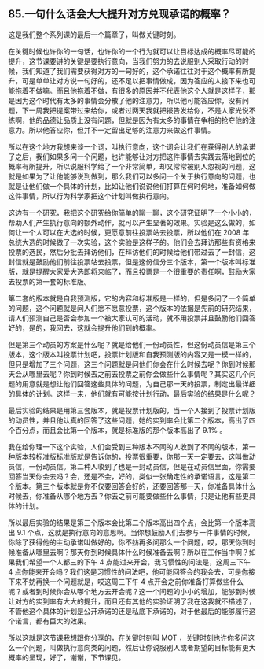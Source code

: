 ## 85.一句什么话会大大提升对方兑现承诺的概率？
这是我们整个系列课的最后一个篇章了，叫做关键时刻。


在关键时候也许你的一句话，也许你的一个行为就可以让目标达成的概率尽可能的提升，这节课要讲的关键是要执行意向，当我们努力的去说服别人采取行动的时候，我们知道了我们需要获得对方的一句好的，这个承诺往往对于这个概率有所提升，可是单单让对方说一句好的，还不足以把事情做成，因为答应的人接下来也可能拖着不做嘛。而且他拖着不做，有很多的原因并不代表他这个人就是这样子，那是因为这个时代有太多的事情会分散了他的注意力，所以他可能答应你，没有问题，下一周我把提案带过来给你，或者过两天我就把报告发给你，不是人家光说不练啊，他的品德让品质上没有问题，但就是因为有太多的事情在争相的抢夺他的注意力。所以他答应你，但并不一定留出足够的注意力来做这件事情。


所以在这个地方我想来谈一个词，叫执行意向，这个词会让我们在获得别人的承诺了之后，我们如果多问一个问题，也许能够让对方把这件事情去实践去落地到位的概率有所提升，所以说服科学给了一个非常简单，却又常常被别人忽视的问题，这就是如果为了让他能够说到做到，那么我们可以多问一个关于执行意向的问题，也就是让他们做一个具体的计划，比如让他们说说他们打算在何时何地，准备如何做这件事情，所以行为科学家把这个计划叫做执行意向。


这边有一个研究，我把这个研究给你简单的聊一聊，这个研究证明了一个小小的，帮助人们产生执行意向的额外动作，就可以产生显著的效果。实验是这么做的，如何让一个人可以在大选的时候，更愿意前往投票站去投票，所以他们在 2008 年总统大选的时候做了一次实验，这个实验是这样子的。他们会去拜访那些有资格来投票的选民，然后分批去拜访他们，在拜访他们的时候给他们带过去了一封信，这封信就是鼓励他们前往投票站去投票，但是这份信分三个版本，第一个版本叫标准版，就是提醒大家爱大选即将来临了，而且投票是一个很重要的责任啊，鼓励大家去投票的第一套的标准版。


第二套的版本就是自我预测版，它的内容和标准版是一样的，但是多问了一个简单的问题，这个问题就是问人们愿不愿意投票，这个版本的依据是先前的研究结果，请人们预测自己是否会参加一个被大家认可的活动，就不用投票并且鼓励他们回答好的，是的，我回去，这就会提升他们到的概率。


但是第三个动员的方案是什么呢？就是给他们一份动员性，但这份动员信是第三个版本，这个版本叫投票计划吧，投票计划版和自我预测版的内容又是一模一样的，但只是增加了三个问题，这三个问题就是问他们你会在什么时候去呢？你到时候那天会从哪里去呢？你到时候去之前去投票之前你会做些什么事情呢？其实这几个问题的用意就是想让他们回答这些具体的问题，为自己那一天的投票，制定出最详细的具体的计划。这样一来，他们就有可能按计划行动，最后实验的结果是什么呢？


最后实验的结果是用第三套版本，就是投票计划版的，当一个人接到了投票计划版的动员性，并且他认真的回答了这些问题，她的实到率会比第二个版本，高出了四个百分点，而且会比第一个版本，就是标准版的那个版本高出了 9.1% 。


我在给你理一下这个实验，人们会受到三种版本不同的人收到了不同的版本，第一种版本较标准版标准版就是告诉你的，投票很重要，你那一天一定要去，这叫做动员信，一份动员信。第二种人收到了也是一封动员信，但是在动员信里面，你需要回答当天你会去吗？会，还是不会，好的，类似一张确定性的承诺语言，这是第二个版本。第三个版本就是你不仅要回答会好的，还要回答那一天，你准备具体什么时候去，你准备从哪个地方去？你去之前可能要做些什么事情，只是让他有些更具体的计划。


所以最后实验的结果是第三个版本会比第二个版本高出四个点，会比第一个版本高出 9.1 个点，这就是执行意向的意思啊。当你想鼓励人们去参与一件事情的时候，你除了获得他的主动承诺叫做好的，你不妨再多问那么一个问题，哎，那天你到时候准备从哪里去啊？那天你到时候具体什么时候准备去啊？所以在工作当中啊？如果我们希望一个人都三的下午 4 点能过来开会，我习惯性的问法是，这周三下午 4 点你能来开会吗？我们这是习惯性的问法吧，他可能回答会的我会去，可是你接下来不妨再换一个问题就是，哎这周三下午 4 点开会之前你准备打算做些什么呢？或者到时候你会从哪个地方去开会呢？这一个问题的小小的增加，能够到时候让对方的实到率有大大的提升，而且还有其他的实验证明了我在这我就不描述了，不管他这个具体的计划是公开承诺的还是私底下承诺的，对于他最后的能够履行这个诺言，都有巨大的效果。


所以这就是这节课我想跟你分享的，在关键时刻叫 MOT ，关键时刻也许你多问这么一个问题，叫做执行意向类的问题，然后让你说服别人或者期望的目标能有更大概率的呈现，好了，谢谢，下节课见。

